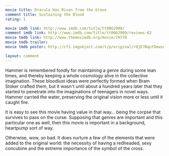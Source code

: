 ```yaml
---
movie title: Dracula Has Risen from the Grave
comment title: Sustaining the Blood
rating: 1

movie imdb link: http://www.imdb.com/title/tt0062909/
comment imdb link: http://www.imdb.com/title/tt0062909/reviews-62
movie tmdb link: http://www.themoviedb.org/movie/29778
movie tmdb trailer: 
movie tmdb poster: http://cf2.imgobject.com/t/p/original/rOjE7BqufDewsePzCcWZq5tCKfp.jpg

layout: comment
---
```


Hammer is remembered fondly for maintaining a genre during some lean times, and thereby keeping a whole cosmology alive in the collective imagination. These bloodlust ideas were perfectly formed when Bram Stoker crafted them, but it wasn't until about a hundred years later that they started to penetrate into the imaginations of teenagers in novel ways. Hammer carried the water, preserving the original vision more or less until it caught fire.

It is easy to see this movie having value in that way... being the corpse that survives to pass on the curse. Supposing that genres are important and this particular one as well, then this movie is important in a background, heartpump sort of way.

Otherwise, wow, so bad. It does nurture a few of the elements that were added to the original world: the necessity of having a redheaded, sexy concubine and the extreme importance of the symbol of the cross.